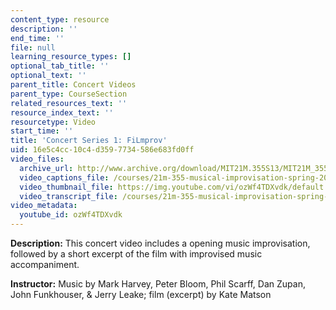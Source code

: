 ```yaml
---
content_type: resource
description: ''
end_time: ''
file: null
learning_resource_types: []
optional_tab_title: ''
optional_text: ''
parent_title: Concert Videos
parent_type: CourseSection
related_resources_text: ''
resource_index_text: ''
resourcetype: Video
start_time: ''
title: 'Concert Series 1: FiLmprov'
uid: 16e5c4cc-10c4-d359-7734-586e683fd0ff
video_files:
  archive_url: http://www.archive.org/download/MIT21M.355S13/MIT21M_355S13_concert_series_1_300k.mp4
  video_captions_file: /courses/21m-355-musical-improvisation-spring-2013/cd3939e485715db4934aa9c7f76732bf_ozWf4TDXvdk.vtt
  video_thumbnail_file: https://img.youtube.com/vi/ozWf4TDXvdk/default.jpg
  video_transcript_file: /courses/21m-355-musical-improvisation-spring-2013/914230cb409e2d4db4ad23cdd357ded9_ozWf4TDXvdk.pdf
video_metadata:
  youtube_id: ozWf4TDXvdk
---
```


**Description:** This concert video includes a opening music improvisation, followed by a short excerpt of the film with improvised music accompaniment.

**Instructor:** Music by Mark Harvey, Peter Bloom, Phil Scarff, Dan Zupan, John Funkhouser, & Jerry Leake; film (excerpt) by Kate Matson